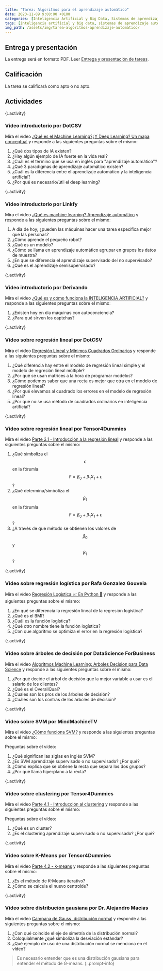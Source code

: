 ```yaml
---
title: "Tarea: Algoritmos para el aprendizaje automático"
date: 2023-11-09 9:00:00 +0100
categories: [Inteligencia Artificial y Big Data, Sistemas de aprendizaje automático]
tags: [inteligencia artificial y big data, sistemas de aprendizaje automático]
img_path: /assets/img/tarea-algoritmos-aprendizaje-automatico/
---
```


## Entrega y presentación

La entrega será en formato PDF. Leer [Entrega y presentación de tareas](/posts/entrega-presentacion-tareas/).

## Calificación

La tarea se calificará como apto o no apto.

## Actividades

{:.activity}
### Vídeo introductorio por DotCSV

Mira el vídeo [¿Qué es el Machine Learning?¿Y Deep Learning? Un mapa conceptual](https://www.youtube.com/embed/KytW151dpqU?si=GVVTwLVpZ39gk0dU) y responde a las siguientes preguntas sobre el mismo:

1. ¿Qué dos tipos de IA existen?
1. ¿Hay algún ejemplo de IA fuerte en la vida real?
1. ¿Cuál es el término que se usa en inglés para "aprendizaje automático"?
1. ¿Qué 3 paradigmas de aprendizaje automático existen?
1. ¿Cuál es la diferencia entre el aprendizaje automático y la inteligencia artificial?
1. ¿Por qué es necesario/útil el deep learning?

{:.activity}
### Vídeo introductorio por Linkfy

Mira el vídeo [¿Qué es machine learning? Aprendizaje automático](https://www.youtube.com/embed/xrQ1YH0PnrM?si=0FnJ-LY-pmQ0-XLq) y responde a las siguientes preguntas sobre el mismo:

1. A día de hoy, ¿pueden las máquinas hacer una tarea específica mejor que las personas?
1. ¿Cómo aprende el pequeño robot?
1. ¿Qué es un modelo?
1. ¿Cómo se llama en aprendizaje automático agrupar en grupos los datos de muestra?
1. ¿En que se diferencia el aprendizaje supervisado del no supervisado?
1. ¿Qué es el aprendizaje semisupervisado?

{:.activity}
### Vídeo introductorio por Derivando

Mira el vídeo [¿Qué es y cómo funciona la INTELIGENCIA ARTIFICIAL?](https://www.youtube.com/embed/_tA5cinv0U8?si=83FYEyOK9lvNzuR4) y responde a las siguientes preguntas sobre el mismo:

1. ¿Existen hoy en dia máquinas con autoconciencia?
1. ¿Para qué sirven los captchas?

{:.activity}
### Vídeo sobre regresión lineal por DotCSV

Mira el vídeo [Regresión Lineal y Mínimos Cuadrados Ordinarios](https://www.youtube.com/embed/k964_uNn3l0?si=WsWwIMtLhJ-0JK6_) y responde a las siguientes preguntas sobre el mismo:

1. ¿Qué diferencia hay entre el modelo de regresión lineal simple y el modelo de regresión lineal múltiple?
1. ¿Por qué se usan matrices a la hora de programar modelos?
1. ¿Cómo podemos saber que una recta es mejor que otra en el modelo de regresión lineal?
1. ¿Por qué elevamos al cuadrado los errores en el modelo de regresión lineal?
1. ¿Por qué no se usa método de cuadrados ordinarios en inteligencia artificial?

{:.activity}
### Vídeo sobre regresión lineal por Tensor4Dummies

Mira el vídeo [Parte 3.1 - Introducción a la regresión lineal](https://www.youtube.com/embed/J3Sw1Z2rVmc?si=NJtl9oz4EEQNXgwT) y responde a las siguientes preguntas sobre el mismo:

1. ¿Qué simboliza el $$\epsilon$$ en la fórumla $$Y = \beta_{0} + \beta_{1} X_{1} + \epsilon$$?
1. ¿Qué determina/simboliza el $$\beta_{1}$$ en la fórumla $$Y = \beta_{0} + \beta_{1} X_{1} + \epsilon$$?
1. ¿A través de que método se obtienen los valores de $$\beta_{0}$$ y $$\beta_{1}$$?

{:.activity}
### Vídeo sobre regresión logística por Rafa Gonzalez Gouveia

Mira el vídeo [Regresión Logística 📈 En Python 🐍](https://www.youtube.com/embed/BHok3wJpmf0?si=_2WDTq4oc922AP6X) y responde a las siguientes preguntas sobre el mismo:

1. ¿En qué se diferencia la regresión lineal de la regresión logística?
1. ¿Qué es el BMI?
1. ¿Cuál es la función logística?
1. ¿Qué otro nombre tiene la función logística?
1. ¿Con que algoritmo se optimiza el error en la regresión logística?

{:.activity}
### Vídeo sobre árboles de decisión por DataScience ForBusiness

Mira el vídeo [Algoritmos Machine Learning: Arboles Decision para Data Science](https://www.youtube.com/embed/LZkIfA5kgl0?si=HtS7QZAD8sDVDZtJ) y responde a las siguientes preguntas sobre el mismo:

1. ¿Por qué decide el árbol de decisión que la mejor variable a usar es el salario de los clientes?
1. ¿Qué es el OverallQual?
1. ¿Cuales son los pros de los árboles de decisión?
1. ¿Cuáles son los contras de los árboles de decisión?

{:.activity}
### Vídeo sobre SVM por MindMachineTV

Mira el vídeo [¿Cómo funciona SVM?](https://www.youtube.com/embed/kl6tyEi5eso?si=f6DPqO9pqxfzUpTx) y responde a las siguientes preguntas sobre el mismo:

Preguntas sobre el vídeo:

1. ¿Qué significan las siglas en inglés SVM?
1. ¿Es SVM aprendizaje supervisado o no supervisado? ¿Por qué?
1. ¿Cómo explica que se obtiene la recta que separa los dos grupos?
1. ¿Por qué llama hiperplano a la recta?

{:.activity}
### Vídeo sobre clustering por Tensor4Dummies

Mira el vídeo [Parte 4.1 - Introducción al clustering](https://www.youtube.com/embed/aUPRixo1jFw?si=Cjx2Z_r30fqtFxrt) y responde a las siguientes preguntas sobre el mismo:

Preguntas sobre el vídeo:

1. ¿Qué es un cluster?
1. ¿Es el clustering aprendizaje supervisado o no supervisado? ¿Por qué?

{:.activity}
### Vídeo sobre K-Means por Tensor4Dummies

Mira el vídeo [Parte 4.2 - k-means](https://www.youtube.com/embed/vFFGIPXwFlE?si=NQnPL8Gxne4FlBlp) y responde a las siguientes preguntas sobre el mismo:

1. ¿Es el método de K-Means iterativo?
1. ¿Cómo se calcula el nuevo centroide?

{:.activity}
### Vídeo sobre distribución gausiana por Dr. Alejandro Macias

Mira el vídeo [Campana de Gauss, distribución normal](https://www.youtube.com/embed/OiKEs2BZ4v0?si=UdwrNTJkAeRC_xsC) y responde a las siguientes preguntas sobre el mismo:

1. ¿Con qué coincide el eje de simetría de la distribución normal?
1. Coloquialmente ¿qué simboliza la desviación estándar?
1. ¿Qué ejemplo de uso de una distribución normal se menciona en el vídeo?

> Es necesario entender que es una distribución gausiana para entender el método de G-means.
{:.prompt-info}
